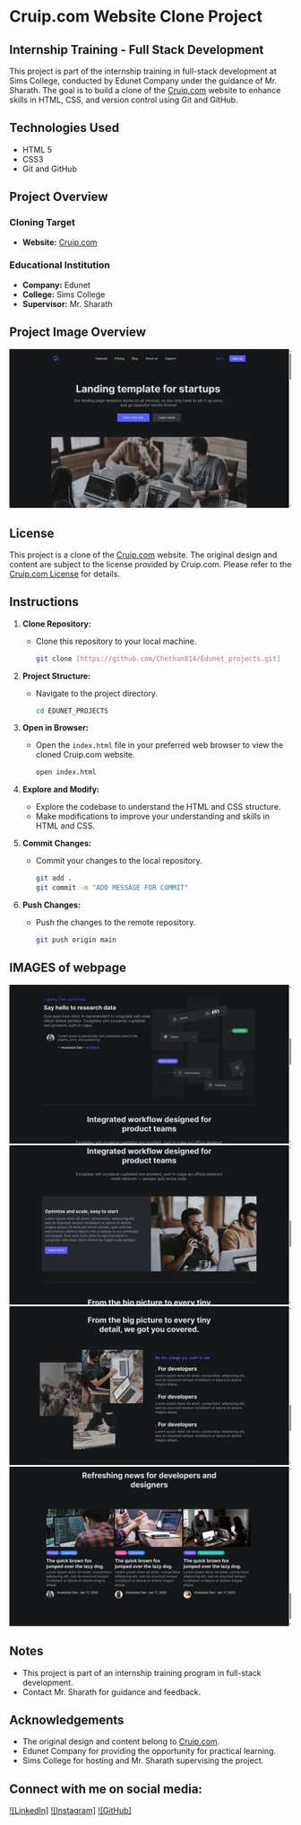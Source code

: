 # Cruip.com Website Clone Project



## Internship Training - Full Stack Development

This project is part of the internship training in full-stack development at Sims College, conducted by Edunet Company under the guidance of Mr. Sharath. The goal is to build a clone of the [Cruip.com](https://cruip.com) website to enhance skills in HTML, CSS, and version control using Git and GitHub.

## Technologies Used

- HTML 5
- CSS3
- Git and GitHub

## Project Overview

### Cloning Target

- **Website:** [Cruip.com](https://cruip.com)

### Educational Institution

- **Company:** Edunet
- **College:** Sims College
- **Supervisor:** Mr. Sharath

## Project Image Overview

<img src="readme_img\stating_page.png">

## License

This project is a clone of the [Cruip.com](https://cruip.com) website. The original design and content are subject to the license provided by Cruip.com. Please refer to the [Cruip.com License](Cruip.com) for details.

## Instructions

1. **Clone Repository:**
   - Clone this repository to your local machine.

     ```bash
     git clone [https://github.com/Chethan814/Edunet_projects.git]
     ```

2. **Project Structure:**
   - Navigate to the project directory.

     ```bash
     cd EDUNET_PROJECTS
     ```

3. **Open in Browser:**
   - Open the `index.html` file in your preferred web browser to view the cloned Cruip.com website.

     ```bash
     open index.html
     ```
4. **Explore and Modify:**
   - Explore the codebase to understand the HTML and CSS structure.
   - Make modifications to improve your understanding and skills in HTML and CSS.


5. **Commit Changes:**
   - Commit your changes to the local repository.

     ```bash
     git add .
     git commit -m "ADD MESSAGE FOR COMMIT"
     ```

6. **Push Changes:**
   - Push the changes to the remote repository.

     ```bash
     git push origin main
     ```
## IMAGES of webpage

<img src='/readme_img/1.png'>
<img src='/readme_img/2.png'>
<img src='/readme_img/3.png'>
<img src='/readme_img/4.png'>

## Notes

- This project is part of an internship training program in full-stack development.
- Contact Mr. Sharath for guidance and feedback.

## Acknowledgements

- The original design and content belong to [Cruip.com](https://cruip.com).
- Edunet Company for providing the opportunity for practical learning.
- Sims College for hosting and Mr. Sharath supervising the project.


## Connect with me on social media:

[![LinkedIn]](https://www.linkedin.com/in/chethan-k-r-559748229/)
[![Instagram]](https://www.instagram.com/chethan3145/)
[![GitHub]](https://github.com/Chethan814)